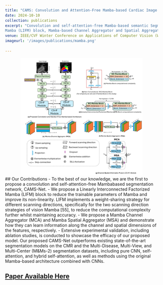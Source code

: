 ```yaml
---
title: "CAMS: Convolution and Attention-Free Mamba-based Cardiac Image Segmentation"
date: 2024-10-10
collection: publications
excerpt: "Convolution and self-attention-free Mamba-based semantic Segmentation Network named CAMS-Net, Linearly Interconnected Factorized
Mamba (LIFM) block, Mamba-based Channel Aggregator and Spatial Aggregator"
venue: IEEE/CVF Winter Conference on Applications of Computer Vision (WACV-2025)
imageurl: '/images/publications/mamba.png'

---
```

<center><img src='/images/publications/mamba.png' alt='CAMS-Net Architecture' style="width:80%;"></center>
## Our Contributions   
- To the best of our knowledge, we are the first to
propose a convolution and self-attention-free Mambabased segmentation network, CAMS-Net.
- We propose a Linearly Interconnected Factorized
Mamba (LIFM) block to reduce the trainable parameters of Mamba and improve its non-linearity. LIFM
implements a weight-sharing strategy for different scanning directions, specifically for the two scanning
direction strategies of vision Mamba [55], to reduce the computational complexity further whilst maintaining accuracy.
- We propose a Mamba Channel Aggregator (MCA) and Mamba Spatial Aggregator (MSA) and demonstrate
how they can learn information along the channel and spatial dimensions of the features, respectively.
- Extensive experimental validation, including ablation studies, is conducted to showcase the efficacy of
our proposed model. Our proposed CAMS-Net outperforms existing state-of-the-art segmentation models on the CMR and the Multi-Disease, Multi-View, and Multi-Center (M&Ms-2) segmentation datasets, including pure CNN, self-attention, and hybrid self-attention, as well as methods using the original Mamba-based architecture combined with CNNs.

## [Paper Available Here](https://arxiv.org/abs/2406.05786)
